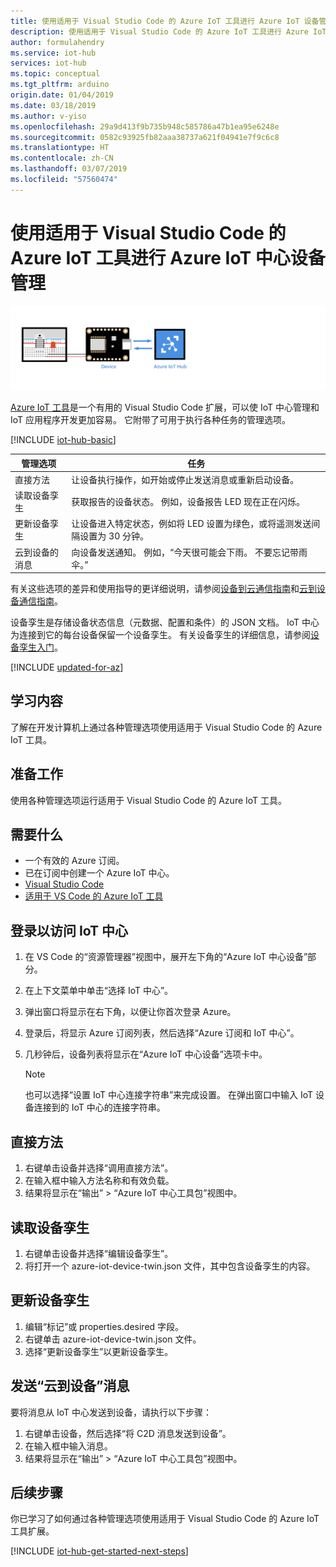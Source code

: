 ```yaml
---
title: 使用适用于 Visual Studio Code 的 Azure IoT 工具进行 Azure IoT 设备管理 | Microsoft Docs
description: 使用适用于 Visual Studio Code 的 Azure IoT 工具进行 Azure IoT 中心设备管理，特点是使用直接方法并提供孪生所需的属性管理选项。
author: formulahendry
ms.service: iot-hub
services: iot-hub
ms.topic: conceptual
ms.tgt_pltfrm: arduino
origin.date: 01/04/2019
ms.date: 03/18/2019
ms.author: v-yiso
ms.openlocfilehash: 29a9d413f9b735b948c585786a47b1ea95e6248e
ms.sourcegitcommit: 0582c93925fb82aaa38737a621f04941e7f9c6c8
ms.translationtype: HT
ms.contentlocale: zh-CN
ms.lasthandoff: 03/07/2019
ms.locfileid: "57560474"
---
```

# <a name="use-azure-iot-tools-for-visual-studio-code-for-azure-iot-hub-device-management"></a>使用适用于 Visual Studio Code 的 Azure IoT 工具进行 Azure IoT 中心设备管理

![端到端关系图](media/iot-hub-get-started-e2e-diagram/2.png)

[Azure IoT 工具](https://marketplace.visualstudio.com/items?itemName=vsciot-vscode.azure-iot-tools)是一个有用的 Visual Studio Code 扩展，可以使 IoT 中心管理和 IoT 应用程序开发更加容易。 它附带了可用于执行各种任务的管理选项。

[!INCLUDE [iot-hub-basic](../../includes/iot-hub-basic-whole.md)]

| 管理选项          | 任务                                                                                                                            |
|----------------------------|---------------------------------------------------------------------------------------------------------------------------------|
| 直接方法             | 让设备执行操作，如开始或停止发送消息或重新启动设备。                                        |
| 读取设备孪生           | 获取报告的设备状态。 例如，设备报告 LED 现在正在闪烁。                                    |
| 更新设备孪生         | 让设备进入特定状态，例如将 LED 设置为绿色，或将遥测发送间隔设置为 30 分钟。         |
| 云到设备的消息   | 向设备发送通知。 例如，“今天很可能会下雨。 不要忘记带雨伞。”              |

有关这些选项的差异和使用指导的更详细说明，请参阅[设备到云通信指南](iot-hub-devguide-d2c-guidance.md)和[云到设备通信指南](iot-hub-devguide-c2d-guidance.md)。

设备孪生是存储设备状态信息（元数据、配置和条件）的 JSON 文档。 IoT 中心为连接到它的每台设备保留一个设备孪生。 有关设备孪生的详细信息，请参阅[设备孪生入门](iot-hub-node-node-twin-getstarted.md)。

[!INCLUDE [updated-for-az](../../includes/updated-for-az.md)]

## <a name="what-you-learn"></a>学习内容

了解在开发计算机上通过各种管理选项使用适用于 Visual Studio Code 的 Azure IoT 工具。

## <a name="what-you-do"></a>准备工作

使用各种管理选项运行适用于 Visual Studio Code 的 Azure IoT 工具。

## <a name="what-you-need"></a>需要什么

* 一个有效的 Azure 订阅。
* 已在订阅中创建一个 Azure IoT 中心。
* [Visual Studio Code](https://code.visualstudio.com/)
* [适用于 VS Code 的 Azure IoT 工具](https://marketplace.visualstudio.com/items?itemName=vsciot-vscode.azure-iot-tools)

## <a name="sign-in-to-access-your-iot-hub"></a>登录以访问 IoT 中心

1. 在 VS Code 的“资源管理器”视图中，展开左下角的“Azure IoT 中心设备”部分。
1. 在上下文菜单中单击“选择 IoT 中心”。
1. 弹出窗口将显示在右下角，以便让你首次登录 Azure。
1. 登录后，将显示 Azure 订阅列表，然后选择“Azure 订阅和 IoT 中心”。
1. 几秒钟后，设备列表将显示在“Azure IoT 中心设备”选项卡中。

   > [!Note]
   > 也可以选择“设置 IoT 中心连接字符串”来完成设置。 在弹出窗口中输入 IoT 设备连接到的 IoT 中心的连接字符串。

## <a name="direct-methods"></a>直接方法

1. 右键单击设备并选择“调用直接方法”。 
1. 在输入框中输入方法名称和有效负载。
3. 结果将显示在“输出” > “Azure IoT 中心工具包”视图中。

## <a name="read-device-twin"></a>读取设备孪生

1. 右键单击设备并选择“编辑设备孪生”。 
1. 将打开一个 azure-iot-device-twin.json 文件，其中包含设备孪生的内容。

## <a name="update-device-twin"></a>更新设备孪生

1. 编辑“标记”或 properties.desired 字段。
1. 右键单击 azure-iot-device-twin.json 文件。
1. 选择“更新设备孪生”以更新设备孪生。

## <a name="send-cloud-to-device-messages"></a>发送“云到设备”消息

要将消息从 IoT 中心发送到设备，请执行以下步骤：
 
1. 右键单击设备，然后选择“将 C2D 消息发送到设备”。 
1. 在输入框中输入消息。
3. 结果将显示在“输出” > “Azure IoT 中心工具包”视图中。

## <a name="next-steps"></a>后续步骤

你已学习了如何通过各种管理选项使用适用于 Visual Studio Code 的 Azure IoT 工具扩展。

[!INCLUDE [iot-hub-get-started-next-steps](../../includes/iot-hub-get-started-next-steps.md)]
